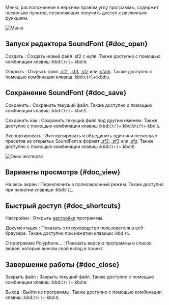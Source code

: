 Меню, расположенное в верхнем правом углу программы, содержит несколько пунктов, позволяющих получить доступ к различным функциям.


![Меню](images/menu.png "Меню")


## Запуск редактора SoundFont {#doc_open}


Создать
: Создать новый файл .sf2 с нуля.
  Также доступно с помощью комбинации клавиш :kbd:`Ctrl`+:kbd:`N`.

Открыть
: Открыть файл [.sf2][sf2], [.sf3][sf3], [.sfz][sfz] или [.sfark][sfark].
  Также доступно с помощью комбинации клавиш :kbd:`Ctrl`+:kbd:`O`.


## Сохранение SoundFont {#doc_save}


Сохранить
: Сохранить текущий файл.
  Также доступно с помощью комбинации клавиш :kbd:`Ctrl`+:kbd:`S`.

Сохранить как
: Сохранить текущий файл под другим именем.
  Также доступно с помощью комбинации клавиш :kbd:`Ctrl`+:kbd:`Shift`+:kbd:`S`.

Экспортировать
: Экспортировать и объединить один или несколько пресетов из открытых SoundFont в формат [.sf2][sf2], [.sf3][sf3] или [.sfz][sfz].
  Также доступно с помощью комбинации клавиш :kbd:`Ctrl`+:kbd:`E`.


![Окно экспорта](images/export.png "Окно экспорта")


## Варианты просмотра {#doc_view}


На весь экран
: Переключить в полноэкранный режим.
  Также доступно при нажатии клавиши :kbd:`F11`.


## Быстрый доступ {#doc_shortcuts}


Настройки
: Открыть [настройки][settings] программы.

Документация
: Показать это руководство пользователя в веб-браузере.
  Также доступно при нажатии клавиши :kbd:`F1`.

О программе Polyphone…
: Показать версию программы и список людей, которые внесли свой вклад в проект.


## Завершение работы {#doc_close}


Закрыть файл
: Закрыть текущий файл.
  Также доступно с помощью комбинации клавиш :kbd:`Ctrl`+:kbd:`W`.

Выход
: Выйти из программы.
  Также доступно с помощью комбинации клавиш :kbd:`Ctrl`+:kbd:`Q`.


[settings]: manual/settings.md
[sf2]:      manual/annexes/the-different-soundfont-formats.md#doc_sf2
[sf3]:      manual/annexes/the-different-soundfont-formats.md#doc_sf3
[sfark]:    manual/annexes/the-different-soundfont-formats.md#doc_sfark
[sfz]:      manual/annexes/the-different-soundfont-formats.md#doc_sfz
